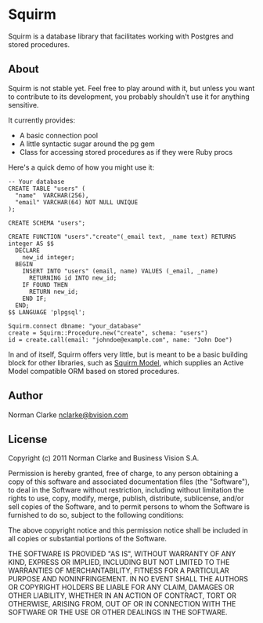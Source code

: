 # Squirm

Squirm is a database library that facilitates working with Postgres and stored
procedures.

## About

Squirm is not stable yet. Feel free to play around with it, but unless you want
to contribute to its development, you probably shouldn't use it for anything
sensitive.

It currently provides:

* A basic connection pool
* A little syntactic sugar around the pg gem
* Class for accessing stored procedures as if they were Ruby procs

Here's a quick demo of how you might use it:

    -- Your database
    CREATE TABLE "users" (
      "name"  VARCHAR(256),
      "email" VARCHAR(64) NOT NULL UNIQUE
    );

    CREATE SCHEMA "users";

    CREATE FUNCTION "users"."create"(_email text, _name text) RETURNS integer AS $$
      DECLARE
        new_id integer;
      BEGIN
        INSERT INTO "users" (email, name) VALUES (_email, _name)
          RETURNING id INTO new_id;
        IF FOUND THEN
          RETURN new_id;
        END IF;
      END;
    $$ LANGUAGE 'plpgsql';

    Squirm.connect dbname: "your_database"
    create = Squirm::Procedure.new("create", schema: "users")
    id = create.call(email: "johndoe@example.com", name: "John Doe")

In and of itself, Squirm offers very little, but is meant to be a basic building
block for other libraries, such as [Squirm
Model](https://github.com/bvision/squirm_model), which supplies an Active Model
compatible ORM based on stored procedures.

## Author

Norman Clarke <nclarke@bvision.com>

## License

Copyright (c) 2011 Norman Clarke and Business Vision S.A.

Permission is hereby granted, free of charge, to any person obtaining a copy
of this software and associated documentation files (the "Software"), to deal
in the Software without restriction, including without limitation the rights
to use, copy, modify, merge, publish, distribute, sublicense, and/or sell
copies of the Software, and to permit persons to whom the Software is
furnished to do so, subject to the following conditions:

The above copyright notice and this permission notice shall be included in all
copies or substantial portions of the Software.

THE SOFTWARE IS PROVIDED "AS IS", WITHOUT WARRANTY OF ANY KIND, EXPRESS OR
IMPLIED, INCLUDING BUT NOT LIMITED TO THE WARRANTIES OF MERCHANTABILITY,
FITNESS FOR A PARTICULAR PURPOSE AND NONINFRINGEMENT. IN NO EVENT SHALL THE
AUTHORS OR COPYRIGHT HOLDERS BE LIABLE FOR ANY CLAIM, DAMAGES OR OTHER
LIABILITY, WHETHER IN AN ACTION OF CONTRACT, TORT OR OTHERWISE, ARISING FROM,
OUT OF OR IN CONNECTION WITH THE SOFTWARE OR THE USE OR OTHER DEALINGS IN THE
SOFTWARE.
